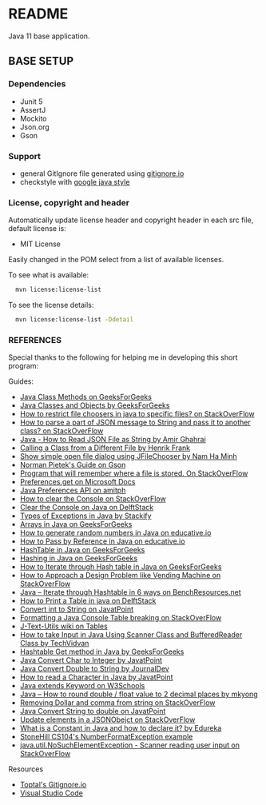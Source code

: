 # README

Java 11 base application.

## BASE SETUP

### Dependencies

* Junit 5
* AssertJ
* Mockito
* Json.org
* Gson

### Support

* general GitIgnore file generated using [gitignore.io](https://www.gitignore.io)
* checkstyle with [google java style](https://checkstyle.sourceforge.io/google_style.html)

### License, copyright and header

Automatically update license header and copyright header in each src file, default license is:

* MIT License

Easily changed in the POM select from a list of available licenses.

To see what is available:

```bash
  mvn license:license-list
```

To see the license details:

```bash
  mvn license:license-list -Ddetail
```

### REFERENCES

Special thanks to the following for helping me in developing this short program:

Guides:

* [Java Class Methods on GeeksForGeeks](https://www.w3schools.com/java/java_class_methods.asp)
* [Java Classes and Objects by GeeksForGeeks](https://www.w3schools.com/java/java_classes.asp)
* [How to restrict file choosers in java to specific files? on StackOverFlow](https://stackoverflow.com/questions/18575655/how-to-restrict-file-choosers-in-java-to-specific-files)
* [How to parse a part of JSON message to String and pass it to another class? on StackOverFlow](https://stackoverflow.com/questions/67058008/how-to-parse-a-part-of-json-message-to-string-and-pass-it-to-another-class)
* [Java - How to Read JSON File as String by Amir Ghahrai](https://devqa.io/java-read-json-file-as-string/)
* [Calling a Class from a Different File by Henrik Frank](http://www.henrikfrank.dk/abaptips/javaforsap/javabasics/calling_class_i_another_file.htm)
* [Show simple open file dialog using JFileChooser by Nam Ha Minh](https://mail.codejava.net/java-se/swing/show-simple-open-file-dialog-using-jfilechooser)
* [Norman Pietek's Guide on Gson](https://futurestud.io/tutorials/gson-mapping-of-arrays-and-lists-of-objects)
* [Program that will remember where a file is stored. On StackOverFlow](https://stackoverflow.com/questions/59089139/i-want-to-write-a-program-that-can-remember-where-it-stored-a-file)
* [Preferences.get on Microsoft Docs](https://docs.microsoft.com/en-us/dotnet/api/java.util.prefs.preferences.get?view=xamarin-android-sdk-12)
* [Java Preferences API on amitph](https://www.amitph.com/introduction-to-java-preferences-api/)
* [How to clear the Console on StackOverFlow](https://stackoverflow.com/questions/2979383/how-to-clear-the-console/33379766#33379766)
* [Clear the Console on Java on DelftStack](https://www.delftstack.com/howto/java/java-clear-console/)
* [Types of Exceptions in Java by Stackify](https://stackify.com/types-of-exceptions-java/)
* [Arrays in Java on GeeksForGeeks](https://www.geeksforgeeks.org/arrays-in-java/)
* [How to generate random numbers in Java on educative.io](https://www.educative.io/answers/how-to-generate-random-numbers-in-java)
* [How to Pass by Reference in Java on educative.io](https://www.educative.io/edpresso/how-to-pass-by-reference-in-java)
* [HashTable in Java on GeeksForGeeks](https://www.geeksforgeeks.org/hashtable-in-java/)
* [Hashing in Java on GeeksForGeeks](https://www.geeksforgeeks.org/hashing-in-java/)
* [How to Iterate through Hash table in Java on GeeksForGeeks](https://www.geeksforgeeks.org/how-to-iterate-through-hashtable-in-java/)
* [How to Approach a Design Problem like Vending Machine on StackOverFlow](https://stackoverflow.com/questions/1127478/how-to-approach-design-problems-like-design-a-vending-machine)
* [Java – Iterate through Hashtable in 6 ways on BenchResources.net](https://www.benchresources.net/various-ways-to-iterate-through-hashtable-in-java-6-ways/)
* [How to Print a Table in java on DelftStack](https://www.delftstack.com/howto/java/print-a-table-in-java/)
* [Convert int to String on JavatPoint](https://www.javatpoint.com/java-int-to-string)
* [Formatting a Java Console Table breaking on StackOverFlow](https://stackoverflow.com/questions/19126629/formatting-a-java-console-table-breaking)
* [J-Text-Utils wiki on Tables](https://code.google.com/archive/p/j-text-utils/wikis/UsingTextTable.wiki)
* [How to take Input in Java Using Scanner Class and BufferedReader Class by TechVidvan](https://techvidvan.com/tutorials/taking-string-input-in-java/)
* [Hashtable Get method in Java by GeeksForGeeks](https://www.geeksforgeeks.org/hashtable-get-method-in-java/)
* [Java Convert Char to Integer by JavatPoint](https://www.javatpoint.com/java-char-to-int)
* [Java Convert Double to String by JournalDev](https://www.journaldev.com/18380/java-convert-double-to-string)
* [How to read a Character in Java by JavatPoint](https://www.javatpoint.com/how-to-read-character-in-java)
* [Java extends Keyword on W3Schools](https://www.w3schools.com/java/ref_keyword_extends.asp)
* [Java – How to round double / float value to 2 decimal places by mkyong](https://mkyong.com/java/how-to-round-double-float-value-to-2-decimal-points-in-java/#bigdecimal)
* [Removing Dollar and comma from string on StackOverFlow](https://stackoverflow.com/questions/20351323/removing-dollar-and-comma-from-string)
* [Java Convert String to double on JavatPoint](https://www.javatpoint.com/java-string-to-double)
* [Update elements in a JSONObejct on StackOverFlow](https://stackoverflow.com/questions/15159610/update-elements-in-a-jsonobject)
* [What is a Constant in Java and how to declare it? by Edureka](https://www.edureka.co/blog/what-is-java-constant/)
* [StoneHill CS104's NumberFormatException example](https://web.stonehill.edu/compsci/CS104/Stuff/Exception%20examples.pdf)
* [java.util.NoSuchElementException - Scanner reading user input on StackOverFlow](https://stackoverflow.com/questions/13042008/java-util-nosuchelementexception-scanner-reading-user-input)

Resources

* [Toptal's Gitignore.io](https://www.toptal.com/developers/gitignore)
* [Visual Studio Code](https://code.visualstudio.com/)
